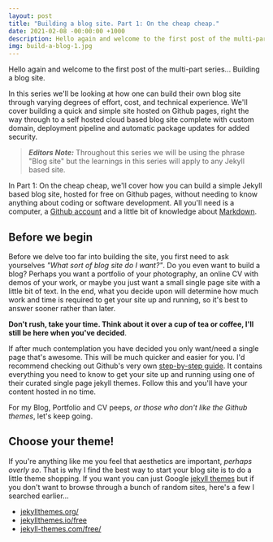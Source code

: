 ```yaml
---
layout: post
title: "Building a blog site. Part 1: On the cheap cheap."
date: 2021-02-08 -00:00:00 +1000
description: Hello again and welcome to the first post of the multi-part series .
img: build-a-blog-1.jpg
---
```

Hello again and welcome to the first post of the multi-part series... Building a blog site.

In this series we'll be looking at how one can build their own blog site through varying degrees of effort, cost, and technical experience. We'll cover building a quick and simple site hosted on Github pages, right the way through to a self hosted cloud based blog site complete with custom domain, deployment pipeline and automatic package updates for added security.

> **_Editors Note:_**  Throughout this series we will be using the phrase "Blog site" but the learnings in this series will apply to any Jekyll based site.

In Part 1: On the cheap cheap, we'll cover how you can build a simple Jekyll based blog site, hosted for free on Github pages, without needing to know anything about coding or software development. All you'll need is a computer, a [Github account](https://github.com/join?ref_cta=Sign+up&ref_loc=header+logged+out&ref_page=%2F&source=header-home) and a little bit of knowledge about [Markdown](https://guides.github.com/features/mastering-markdown/).

## Before we begin
Before we delve too far into building the site, you first need to ask yourselves *"What sort of blog site do I want?"*. Do you even want to build a blog? Perhaps you want a portfolio of your photography, an online CV with demos of your work, or maybe you just want a small single page site with a little bit of text. In the end, what you decide upon will determine how much work and time is required to get your site up and running, so it's best to answer sooner rather than later.

**Don't rush, take your time. Think about it over a cup of tea or coffee, I'll still be here when you've decided**.

If after much contemplation you have decided you only want/need a single page that's awesome. This will be much quicker and easier for you. I'd recommend checking out Github's very own [step-by-step guide](https://guides.github.com/features/pages/). It contains everything you need to know to get your site up and running using one of their curated single page jekyll themes. Follow this and you'll have your content hosted in no time.

For my Blog, Portfolio and CV peeps, *or those who don't like the Github themes*, let's keep going.

## Choose your theme!

If you're anything like me you feel that aesthetics are important, *perhaps overly so*. That is why I find the best way to start your blog site is to do a little theme shopping. If you want you can just Google [jekyll themes](https://www.google.com/search?q=jekyll+themes) but if you don't want to browse through a bunch of random sites, here's a few I searched earlier...
- [jekyllthemes.org/](http://jekyllthemes.org/)
- [jekyllthemes.io/free](https://jekyllthemes.io/free)
- [jekyll-themes.com/free/](https://jekyll-themes.com/free/)
  